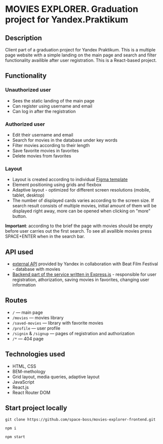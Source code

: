 # MOVIES EXPLORER. Graduation project for Yandex.Praktikum

## Description

Client part of a graduation project for Yandex Praktikum. This is a multiple page website with a simple landing on the main page and search and filter functionality availible after user registration. This is a React-based project.

## Functionality
### Unauthorized user
* Sees the static landing of the main page
* Can register using username and email
* Can log in after the registration

### Authorized user
* Edit their username and email 
* Search for movies in the database under key words
* Filter movies according to their length 
* Save favorite movies in favorites
* Delete movies from favorites

### Layout
* Layout is created according to individual [Figma template](https://www.figma.com/file/zKPj5iu3DfCiNnrigaMlHy/Praktikum-Diplom?node-id=932%3A2618)
* Element positioning using grids and flexbox
* Adaptive layout - optimized for different screen resolutions (mobile, tablet, desktop)
* The number of displayed cards varies according to the screen size. If search result consists of multiple movies, initial amount of them will be displayed right away, more can be opened when clicking on "more" button. 

__Important__: according to the brief the page with movies should be empty before user carries out the first search. To see all availible movies press SPACE+ENTER when in the search bar.

## API used
* [external API](https://api.nomoreparties.co/beatfilm-movies) provided by Yandex in collaboration with Beat Film Festival - database with movies 
* [Backend part of the service written in Express.js](https://github.com/space-boss/movies-explorer-api) - responsible for user registration, athorization, saving movies in favorites, changing user information

## Routes
* `/` — main page
* `/movies` — movies library
* `/saved-movies` — library with favorite movies
* `/profile` — user profile
* `/signin` & `/signup` — pages of registration and authorization
* `/*` — 404 page

## Technologies used
* HTML, CSS
* BEM-methology
* Grid layout, media queries, adaptive layout
* JavaScript
* React.js
* React Router DOM

## Start project locally
`git clone https://github.com/space-boss/movies-explorer-frontend.git`

`npm i`

`npm start`





